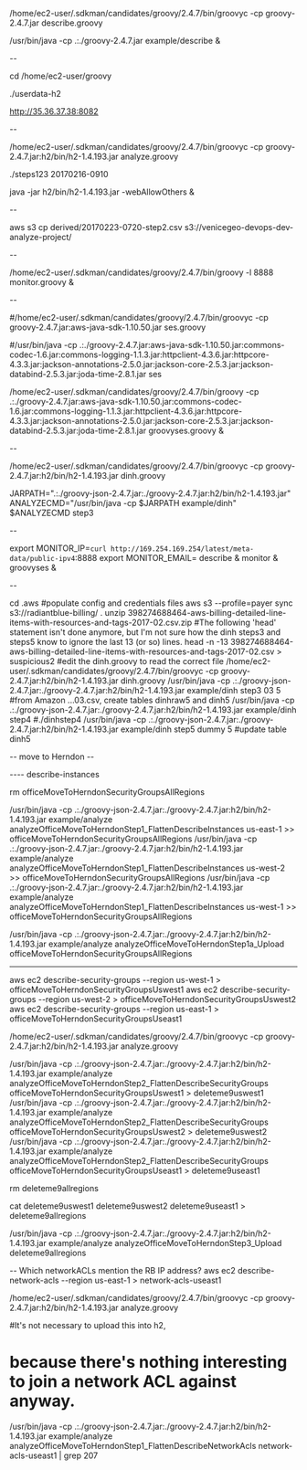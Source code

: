 /home/ec2-user/.sdkman/candidates/groovy/2.4.7/bin/groovyc -cp groovy-2.4.7.jar describe.groovy

/usr/bin/java -cp .:./groovy-2.4.7.jar example/describe &

--

cd /home/ec2-user/groovy

./userdata-h2

http://35.36.37.38:8082

--

/home/ec2-user/.sdkman/candidates/groovy/2.4.7/bin/groovyc -cp groovy-2.4.7.jar:h2/bin/h2-1.4.193.jar analyze.groovy

./steps123 20170216-0910

java -jar h2/bin/h2-1.4.193.jar -webAllowOthers &

--

aws s3 cp derived/20170223-0720-step2.csv s3://venicegeo-devops-dev-analyze-project/

--

/home/ec2-user/.sdkman/candidates/groovy/2.4.7/bin/groovy -l 8888 monitor.groovy &

--

#/home/ec2-user/.sdkman/candidates/groovy/2.4.7/bin/groovyc -cp groovy-2.4.7.jar:aws-java-sdk-1.10.50.jar ses.groovy

#/usr/bin/java -cp .:./groovy-2.4.7.jar:aws-java-sdk-1.10.50.jar:commons-codec-1.6.jar:commons-logging-1.1.3.jar:httpclient-4.3.6.jar:httpcore-4.3.3.jar:jackson-annotations-2.5.0.jar:jackson-core-2.5.3.jar:jackson-databind-2.5.3.jar:joda-time-2.8.1.jar ses

/home/ec2-user/.sdkman/candidates/groovy/2.4.7/bin/groovy -cp .:./groovy-2.4.7.jar:aws-java-sdk-1.10.50.jar:commons-codec-1.6.jar:commons-logging-1.1.3.jar:httpclient-4.3.6.jar:httpcore-4.3.3.jar:jackson-annotations-2.5.0.jar:jackson-core-2.5.3.jar:jackson-databind-2.5.3.jar:joda-time-2.8.1.jar groovyses.groovy &

--

/home/ec2-user/.sdkman/candidates/groovy/2.4.7/bin/groovyc -cp groovy-2.4.7.jar:h2/bin/h2-1.4.193.jar dinh.groovy

JARPATH=".:./groovy-json-2.4.7.jar:./groovy-2.4.7.jar:h2/bin/h2-1.4.193.jar"
ANALYZECMD="/usr/bin/java -cp $JARPATH example/dinh"
$ANALYZECMD step3

--

export MONITOR_IP=`curl http://169.254.169.254/latest/meta-data/public-ipv4`:8888
export MONITOR_EMAIL=
describe &
monitor &
groovyses &

--

cd .aws
#populate config and credentials files
aws s3 --profile=payer sync s3://radiantblue-billing/ .
unzip 398274688464-aws-billing-detailed-line-items-with-resources-and-tags-2017-02.csv.zip
#The following 'head' statement isn't done anymore, but I'm not sure how the dinh steps3 and steps5 know to ignore the last 13 (or so) lines.
head -n -13 398274688464-aws-billing-detailed-line-items-with-resources-and-tags-2017-02.csv > suspicious2
#edit the dinh.groovy to read the correct file 
/home/ec2-user/.sdkman/candidates/groovy/2.4.7/bin/groovyc -cp groovy-2.4.7.jar:h2/bin/h2-1.4.193.jar dinh.groovy
/usr/bin/java -cp .:./groovy-json-2.4.7.jar:./groovy-2.4.7.jar:h2/bin/h2-1.4.193.jar example/dinh step3 03    5 #from Amazon ...03.csv, create tables dinhraw5 and dinh5
/usr/bin/java -cp .:./groovy-json-2.4.7.jar:./groovy-2.4.7.jar:h2/bin/h2-1.4.193.jar example/dinh step4         #./dinhstep4
/usr/bin/java -cp .:./groovy-json-2.4.7.jar:./groovy-2.4.7.jar:h2/bin/h2-1.4.193.jar example/dinh step5 dummy 5 #update table dinh5

-- move to Herndon --

---- describe-instances

rm officeMoveToHerndonSecurityGroupsAllRegions

/usr/bin/java -cp .:./groovy-json-2.4.7.jar:./groovy-2.4.7.jar:h2/bin/h2-1.4.193.jar example/analyze analyzeOfficeMoveToHerndonStep1_FlattenDescribeInstances us-east-1 >> officeMoveToHerndonSecurityGroupsAllRegions
/usr/bin/java -cp .:./groovy-json-2.4.7.jar:./groovy-2.4.7.jar:h2/bin/h2-1.4.193.jar example/analyze analyzeOfficeMoveToHerndonStep1_FlattenDescribeInstances us-west-2 >> officeMoveToHerndonSecurityGroupsAllRegions
/usr/bin/java -cp .:./groovy-json-2.4.7.jar:./groovy-2.4.7.jar:h2/bin/h2-1.4.193.jar example/analyze analyzeOfficeMoveToHerndonStep1_FlattenDescribeInstances us-west-1 >> officeMoveToHerndonSecurityGroupsAllRegions

/usr/bin/java -cp .:./groovy-json-2.4.7.jar:./groovy-2.4.7.jar:h2/bin/h2-1.4.193.jar example/analyze analyzeOfficeMoveToHerndonStep1a_Upload officeMoveToHerndonSecurityGroupsAllRegions

---- 
aws ec2 describe-security-groups --region us-west-1 > officeMoveToHerndonSecurityGroupsUswest1
aws ec2 describe-security-groups --region us-west-2 > officeMoveToHerndonSecurityGroupsUswest2
aws ec2 describe-security-groups --region us-east-1 > officeMoveToHerndonSecurityGroupsUseast1

/home/ec2-user/.sdkman/candidates/groovy/2.4.7/bin/groovyc -cp groovy-2.4.7.jar:h2/bin/h2-1.4.193.jar analyze.groovy

/usr/bin/java -cp .:./groovy-json-2.4.7.jar:./groovy-2.4.7.jar:h2/bin/h2-1.4.193.jar example/analyze analyzeOfficeMoveToHerndonStep2_FlattenDescribeSecurityGroups officeMoveToHerndonSecurityGroupsUswest1 > deleteme9uswest1
/usr/bin/java -cp .:./groovy-json-2.4.7.jar:./groovy-2.4.7.jar:h2/bin/h2-1.4.193.jar example/analyze analyzeOfficeMoveToHerndonStep2_FlattenDescribeSecurityGroups officeMoveToHerndonSecurityGroupsUswest2 > deleteme9uswest2
/usr/bin/java -cp .:./groovy-json-2.4.7.jar:./groovy-2.4.7.jar:h2/bin/h2-1.4.193.jar example/analyze analyzeOfficeMoveToHerndonStep2_FlattenDescribeSecurityGroups officeMoveToHerndonSecurityGroupsUseast1 > deleteme9useast1

rm deleteme9allregions

cat deleteme9uswest1 deleteme9uswest2 deleteme9useast1 > deleteme9allregions

/usr/bin/java -cp .:./groovy-json-2.4.7.jar:./groovy-2.4.7.jar:h2/bin/h2-1.4.193.jar example/analyze analyzeOfficeMoveToHerndonStep3_Upload deleteme9allregions

-- Which networkACLs mention the RB IP address?
aws ec2 describe-network-acls --region us-east-1 > network-acls-useast1

/home/ec2-user/.sdkman/candidates/groovy/2.4.7/bin/groovyc -cp groovy-2.4.7.jar:h2/bin/h2-1.4.193.jar analyze.groovy

#It's not necessary to upload this into h2,
# because there's nothing interesting to join a network ACL against anyway.
/usr/bin/java -cp .:./groovy-json-2.4.7.jar:./groovy-2.4.7.jar:h2/bin/h2-1.4.193.jar example/analyze analyzeOfficeMoveToHerndonStep1_FlattenDescribeNetworkAcls network-acls-useast1 | grep 207
